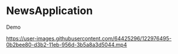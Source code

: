 # NewsApplication
Demo

https://user-images.githubusercontent.com/64425296/122976495-0b2bee80-d3b2-11eb-956d-3b5a8a3d5044.mp4
